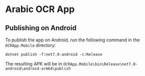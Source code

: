 # Arabic OCR App

## Publishing on Android

To publish the app on Android, run the following command in the `OCRApp.Mobile` directory:

```
dotnet publish -f:net7.0-android -c:Release
```

The resulting APK will be in `OCRApp.Mobile\bin\Release\net7.0-android\android-arm64\publish`
